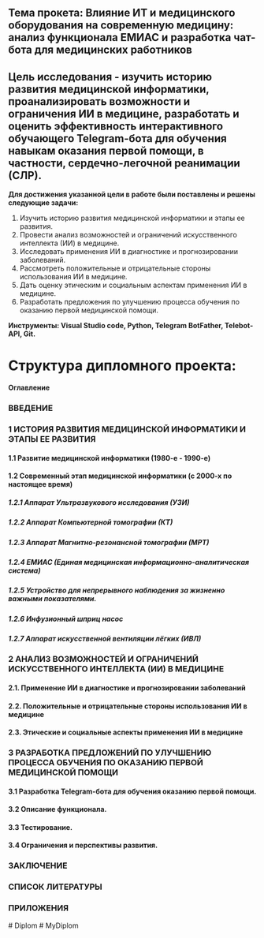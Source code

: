 Тема прокета: Влияние ИТ и медицинского оборудования на современную медицину: анализ функционала ЕМИАС и разработка чат-бота для медицинских работников
---
Цель исследования - изучить историю развития медицинской информатики, проанализировать возможности и ограничения ИИ в медицине,  разработать и оценить эффективность интерактивного обучающего Telegram-бота для обучения навыкам оказания первой помощи,  в частности, сердечно-легочной реанимации (СЛР).
---

**Для достижения указанной цели в работе были поставлены и решены следующие задачи:**

1.  Изучить историю развития медицинской информатики и этапы ее 
развития.
2. Провести анализ возможностей и ограничений искусственного 
интеллекта (ИИ) в медицине.
3. Исследовать  применения  ИИ  в  диагностике  и  прогнозировании  
заболеваний.
4. Рассмотреть положительные и отрицательные стороны 
использования ИИ в медицине.
5. Дать оценку этическим и социальным аспектам применения ИИ в 
медицине.
6. Разработать предложения по улучшению процесса обучения по 
оказанию первой медицинской помощи.

**Инструменты: Visual Studio code, Python, Telegram BotFather, Telebot-API, Git.**


Структура дипломного проекта:
===
**Оглавление**

### ВВЕДЕНИЕ	

### 1 ИСТОРИЯ РАЗВИТИЯ МЕДИЦИНСКОЙ ИНФОРМАТИКИ И ЭТАПЫ ЕЕ РАЗВИТИЯ	

#### 1.1  Развитие медицинской информатики (1980-е - 1990-е)	

#### 1.2 Современный этап медицинской информатики (с 2000-х по настоящее время)	
##### 1.2.1 Аппарат Ультразвукового исследования (УЗИ)	
##### 1.2.2 Аппарат Компьютерной томографии (КТ)	
##### 1.2.3 Аппарат  Магнитно-резонансной томографии (МРТ)	
##### 1.2.4 ЕМИАС (Единая медицинская информационно-аналитическая система)	
##### 1.2.5 Устройство для непрерывного наблюдения за жизненно важными показателями.	
##### 1.2.6 Инфузионный шприц насос	
##### 1.2.7 Аппарат искусственной вентиляции лёгких (ИВЛ)	
### 2 АНАЛИЗ ВОЗМОЖНОСТЕЙ И ОГРАНИЧЕНИЙ ИСКУССТВЕННОГО  ИНТЕЛЛЕКТА (ИИ) В МЕДИЦИНЕ	
#### 2.1. Применение ИИ в диагностике и прогнозировании заболеваний	
#### 2.2. Положительные и отрицательные стороны использования ИИ в медицине	
#### 2.3. Этические и социальные аспекты применения ИИ в медицине	
### 3 РАЗРАБОТКА ПРЕДЛОЖЕНИЙ ПО УЛУЧШЕНИЮ ПРОЦЕССА ОБУЧЕНИЯ ПО ОКАЗАНИЮ ПЕРВОЙ МЕДИЦИНСКОЙ ПОМОЩИ	
#### 3.1 Разработка Telegram-бота для обучения оказанию первой помощи.	
#### 3.2 Описание функционала.	
#### 3.3 Тестирование.	
#### 3.4 Ограничения и перспективы развития.	
### ЗАКЛЮЧЕНИЕ	
### СПИСОК ЛИТЕРАТУРЫ	
### ПРИЛОЖЕНИЯ	


#   D i p l o m 
 
 #   M y D i p l o m 
 
 
